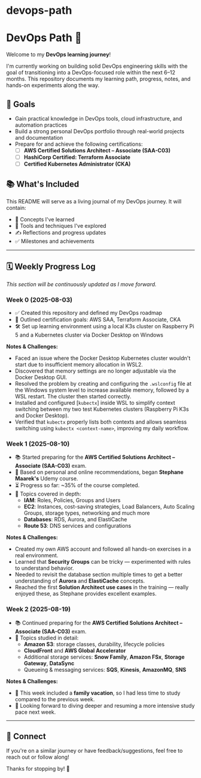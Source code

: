 # devops-path
# DevOps Path 🚀

Welcome to my **DevOps learning journey**!

I'm currently working on building solid DevOps engineering skills with the goal of transitioning into a DevOps-focused role within the next 6–12 months. This repository documents my learning path, progress, notes, and hands-on experiments along the way.

## 🎯 Goals

- Gain practical knowledge in DevOps tools, cloud infrastructure, and automation practices
- Build a strong personal DevOps portfolio through real-world projects and documentation
- Prepare for and achieve the following certifications:
  - [ ] **AWS Certified Solutions Architect – Associate (SAA-C03)**
  - [ ] **HashiCorp Certified: Terraform Associate**
  - [ ] **Certified Kubernetes Administrator (CKA)**

## 📚 What's Included

This README will serve as a living journal of my DevOps journey. It will contain:

- 🧠 Concepts I've learned
- 🔧 Tools and techniques I've explored
- ✍️ Reflections and progress updates
- ✅ Milestones and achievements

---

## 🗓️ Weekly Progress Log

_This section will be continuously updated as I move forward._

### Week 0 (2025-08-03)
- ✅ Created this repository and defined my DevOps roadmap
- 📝 Outlined certification goals: AWS SAA, Terraform Associate, CKA
- 🛠️ Set up learning environment using a local K3s cluster on Raspberry Pi 5 and a Kubernetes cluster via Docker Desktop on Windows

**Notes & Challenges:**
- Faced an issue where the Docker Desktop Kubernetes cluster wouldn't start due to insufficient memory allocation in WSL2.
- Discovered that memory settings are no longer adjustable via the Docker Desktop GUI.
- Resolved the problem by creating and configuring the `.wslconfig` file at the Windows system level to increase available memory, followed by a WSL restart. The cluster then started correctly.
- Installed and configured [`kubectx`] inside WSL to simplify context switching between my two test Kubernetes clusters (Raspberry Pi K3s and Docker Desktop).
- Verified that `kubectx` properly lists both contexts and allows seamless switching using `kubectx <context-name>`, improving my daily workflow.


### Week 1 (2025-08-10)
- 📚 Started preparing for the **AWS Certified Solutions Architect – Associate (SAA-C03)** exam.
- 🎯 Based on personal and online recommendations, began **Stephane Maarek's** Udemy course.
- ⏳ Progress so far: ~35% of the course completed.
- 🧠 Topics covered in depth:
  - **IAM**: Roles, Policies, Groups and Users
  - **EC2**: Instances, cost-saving strategies, Load Balancers, Auto Scaling Groups, storage types, networking and much more
  - **Databases**: RDS, Aurora, and ElastiCache
  - **Route 53**: DNS services and configurations

**Notes & Challenges:**
- Created my own AWS account and followed all hands-on exercises in a real environment.
- Learned that **Security Groups** can be tricky — experimented with rules to understand behavior.
- Needed to revisit the database section multiple times to get a better understanding of **Aurora** and **ElastiCache** concepts.
- Reached the first **Solution Architect use cases** in the training — really enjoyed these, as Stephane provides excellent examples.


### Week 2 (2025-08-19)
- 📚 Continued preparing for the **AWS Certified Solutions Architect – Associate (SAA-C03)** exam.
- 🧠 Topics studied in detail:
  - **Amazon S3**: storage classes, durability, lifecycle policies
  - **CloudFront** and **AWS Global Accelerator**
  - Additional storage services: **Snow Family**, **Amazon FSx**, **Storage Gateway**, **DataSync**
  - Queueing & messaging services: **SQS**, **Kinesis**, **AmazonMQ**, **SNS**

**Notes & Challenges:**
- 🌴 This week included a **family vacation**, so I had less time to study compared to the previous week.  
- 🚀 Looking forward to diving deeper and resuming a more intensive study pace next week. 

---

## 🔗 Connect

If you're on a similar journey or have feedback/suggestions, feel free to reach out or follow along!

Thanks for stopping by! 🙌
